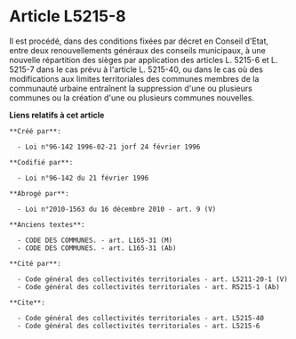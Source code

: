# Article L5215-8

Il est procédé, dans des conditions fixées par décret en Conseil d'Etat, entre deux renouvellements généraux des conseils
municipaux, à une nouvelle répartition des sièges par application des articles L. 5215-6 et L. 5215-7 dans le cas prévu à
l'article L. 5215-40, ou dans le cas où des modifications aux limites territoriales des communes membres de la communauté
urbaine entraînent la suppression d'une ou plusieurs communes ou la création d'une ou plusieurs communes nouvelles.

**Liens relatifs à cet article**

	**Créé par**:

	  - Loi n°96-142 1996-02-21 jorf 24 février 1996

	**Codifié par**:

	  - Loi n°96-142 du 21 février 1996

	**Abrogé par**:

	  - Loi n°2010-1563 du 16 décembre 2010 - art. 9 (V)

	**Anciens textes**:

	  - CODE DES COMMUNES. - art. L165-31 (M)
	  - CODE DES COMMUNES. - art. L165-31 (Ab)

	**Cité par**:

	  - Code général des collectivités territoriales - art. L5211-20-1 (V)
	  - Code général des collectivités territoriales - art. R5215-1 (Ab)

	**Cite**:

	  - Code général des collectivités territoriales - art. L5215-40
	  - Code général des collectivités territoriales - art. L5215-6

